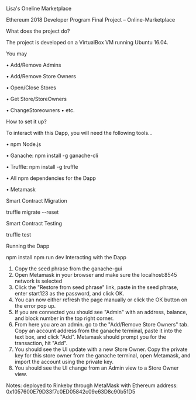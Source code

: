Lisa's Oneline Marketplace

Ethereum 2018 Developer Program Final Project – Online-Marketplace

What does the project do?

The project is developed on a VirtualBox VM running Ubuntu 16.04.

You may

•	Add/Remove Admins

•	Add/Remove Store Owners

•	Open/Close Stores

•	Get Store/StoreOwners

•	ChangeStoreowners
•	etc.

How to set it up?

To interact with this Dapp, you will need the following tools...

•	npm    Node.js

•	Ganache:  npm install -g ganache-cli

•	Truffle:  npm install -g truffle

•	All npm dependencies for the Dapp

•	Metamask

Smart Contract Migration

truffle migrate --reset

Smart Contract Testing

truffle test 

Running the Dapp

npm install 
npm run dev
Interacting with the Dapp
1.	Copy the seed phrase from the ganache-gui
2.	Open Metamask in your browser and make sure the localhost:8545 network is selected
3.	Click the "Restore from seed phrase" link, paste in the seed phrase, enter start123 as the password, and click OK.
4.	You can now either refresh the page manually or click the OK button on the error pop up.
5.	If you are connected you should see "Admin" with an address, balance, and block number in the top right corner.
6.	From here you are an admin. go to the "Add/Remove Store Owners" tab. Copy an account address from the ganache terminal, paste it into the text box, and click "Add". Metamask should prompt you for the transaction, hit "Add".
7.	You should see the UI update with a new Store Owner. Copy the private key for this store owner from the ganache terminal, open Metamask, and import the account using the private key.
8.	You should see the UI change from an Admin view to a Store Owner view. 

Notes: deployed to Rinkeby through MetaMask with Ethereum address: 0x1057600E79D33f7c0ED05842c09e63D8c90b51D5

